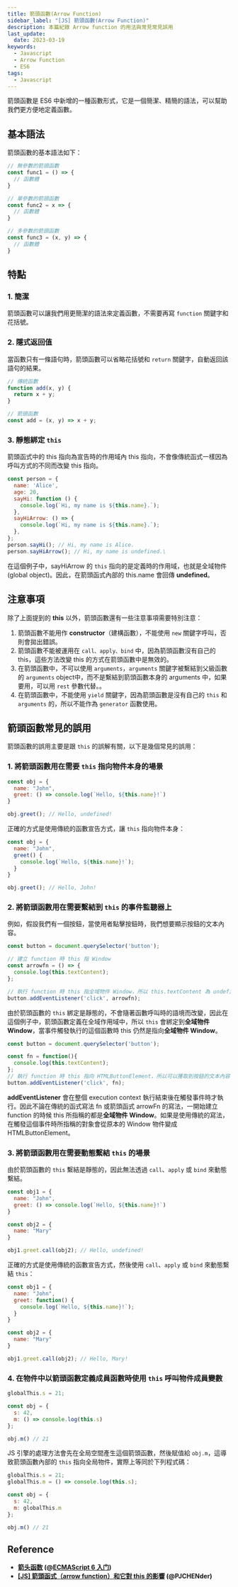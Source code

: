 ```yaml
---
title: 箭頭函數(Arrow Function)
sidebar_label: "[JS] 箭頭函數(Arrow Function)"
description: 本篇紀錄 Arrow function 的用法與常見常見誤用
last_update:
  date: 2023-03-19
keywords:
  - Javascript
  - Arrow Function
  - ES6
tags:
  - Javascript
---
```



箭頭函數是 ES6 中新增的一種函數形式，它是一個簡潔、精簡的語法，可以幫助我們更方便地定義函數。

## **基本語法**

箭頭函數的基本語法如下：

```jsx
// 無參數的箭頭函數
const func1 = () => {
  // 函數體
}

// 單參數的箭頭函數
const func2 = x => {
  // 函數體
}

// 多參數的箭頭函數
const func3 = (x, y) => {
  // 函數體
}
```

## **特點**

### **1. 簡潔**

箭頭函數可以讓我們用更簡潔的語法來定義函數，不需要再寫 `function` 關鍵字和花括號。

### **2. 隱式返回值**

當函數只有一條語句時，箭頭函數可以省略花括號和 `return` 關鍵字，自動返回該語句的結果。

```jsx
// 傳統函數
function add(x, y) {
  return x + y;
}

// 箭頭函數
const add = (x, y) => x + y;
```

### **3. 靜態綁定 `this`**

箭頭函式中的 this 指向為宣告時的作用域內 this 指向，不會像傳統函式一樣因為呼叫方式的不同而改變 this 指向。

```jsx
const person = {
  name: 'Alice',
  age: 20,
  sayHi: function () {
    console.log(`Hi, my name is ${this.name}.`);
  },
  sayHiArrow: () => {
    console.log(`Hi, my name is ${this.name}.`);
  },
};
person.sayHi(); // Hi, my name is Alice.
person.sayHiArrow(); // Hi, my name is undefined.\
```
在這個例子中，sayHiArrow 的 `this` 指向的是定義時的作用域，也就是全域物件 (global object)。因此，在箭頭函式內部的 this.name 會回傳 **undefined**。

## **注意事項**

除了上面提到的 **this** 以外，箭頭函數還有一些注意事項需要特別注意：

1. 箭頭函數不能用作 **constructor**（建構函數），不能使用 `new` 關鍵字呼叫，否則會拋出錯誤。
2. 箭頭函數不能被運用在 `call、apply、bind` 中，因為箭頭函數沒有自己的 this，這些方法改變 this 的方式在箭頭函數中是無效的。
3. 在箭頭函數中，不可以使用 `arguments`，`arguments` 關鍵字被繫結到父級函數的 `arguments` object中，而不是繫結到箭頭函數本身的 arguments 中，如果要用，可以用 `rest` 參數代替。。
4. 在箭頭函數中，不能使用 `yield` 關鍵字，因為箭頭函數是沒有自己的 `this` 和 `arguments` 的，所以不能作為 `generator` 函數使用。

## **箭頭函數常見的誤用**

箭頭函數的誤用主要是跟 `this` 的誤解有關，以下是幾個常見的誤用：

### **1. 將箭頭函數用在需要 `this` 指向物件本身的場景**

```jsx
const obj = {
  name: "John",
  greet: () => console.log(`Hello, ${this.name}!`)
}

obj.greet(); // Hello, undefined!
```

正確的方式是使用傳統的函數宣告方式，讓 `this` 指向物件本身：

```jsx
const obj = {
  name: "John",
  greet() {
    console.log(`Hello, ${this.name}!`);
  }
}

obj.greet(); // Hello, John!
```

### **2. 將箭頭函數用在需要繫結到 `this` 的事件監聽器上**
例如，假設我們有一個按鈕，當使用者點擊按鈕時，我們想要顯示按鈕的文本內容。
```js
const button = document.querySelector('button');

// 建立 function 時 this 指 Window
const arrowfn = () => {
  console.log(this.textContent); 
};

// 執行 function 時 this 指全域物件 Window，所以 this.textContent 為 undefined
button.addEventListener('click', arrowfn);
```
由於箭頭函數的 `this` 綁定是靜態的，不會隨著函數呼叫時的語境而改變，因此在這個例子中，箭頭函數定義在全域作用域中，所以 `this` 會綁定到**全域物件 Window**，當事件觸發執行的這個函數時 this 仍然是指向**全域物件 Window**。



```js
const button = document.querySelector('button');

const fn = function(){
  console.log(this.textContent);
};
// 執行 function 時 this 指向 HTMLButtonElement，所以可以獲取到按鈕的文本內容
button.addEventListener('click', fn);
```

**addEventListener** 會在整個 execution context 執行結束後在觸發事件時才執行。因此不論在傳統的函式寫法 fn 或箭頭函式 arrowFn 的寫法，一開始建立 function 的時候 this 所指稱的都是**全域物件 Window**。如果是使用傳統的寫法，在觸發這個事件時所指稱的對象會從原本的 Window 物件變成 HTMLButtonElement。





### **3. 將箭頭函數用在需要動態繫結 `this` 的場景**

由於箭頭函數的 `this` 繫結是靜態的，因此無法透過 `call`、`apply` 或 `bind` 來動態繫結。

```jsx
const obj1 = {
  name: "John",
  greet: () => console.log(`Hello, ${this.name}!`)
}

const obj2 = {
  name: "Mary"
}

obj1.greet.call(obj2); // Hello, undefined!
```

正確的方式是使用傳統的函數宣告方式，然後使用 `call`、`apply` 或 `bind` 來動態繫結 `this`：

```jsx
const obj1 = {
  name: "John",
  greet: function() {
    console.log(`Hello, ${this.name}!`);
  }
}

const obj2 = {
  name: "Mary"
}

obj1.greet.call(obj2); // Hello, Mary!
```


### **4. 在物件中以箭頭函數定義成員函數時使用 `this` 呼叫物件成員變數** 
```js
globalThis.s = 21;

const obj = {
  s: 42,
  m: () => console.log(this.s)
};

obj.m() // 21
```

JS 引擎的處理方法會先在全局空間產生這個箭頭函數，然後賦值給 `obj.m`，這導致箭頭函數內部的 `this` 指向全局物件，實際上等同於下列程式碼：

```js
globalThis.s = 21;
globalThis.m = () => console.log(this.s);

const obj = {
  s: 42,
  m: globalThis.m
};

obj.m() // 21
```






## **Reference**

- **[箭头函数](https://es6.ruanyifeng.com/#docs/function#%E7%AE%AD%E5%A4%B4%E5%87%BD%E6%95%B0) (@[ECMAScript 6 入门](https://es6.ruanyifeng.com/))**
- **[[JS] 箭頭函式（arrow function）和它對 this 的影響](https://pjchender.dev/javascript/js-arrow-function/) (@PJCHENder)**